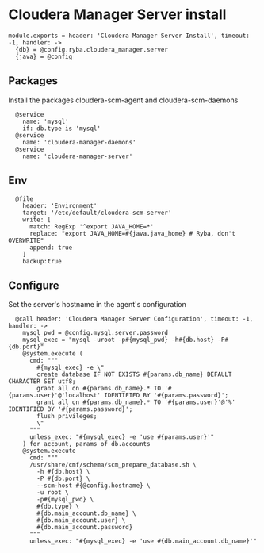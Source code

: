 
# Cloudera Manager Server install

    module.exports = header: 'Cloudera Manager Server Install', timeout: -1, handler: ->
      {db} = @config.ryba.cloudera_manager.server
      {java} = @config

## Packages

Install the packages cloudera-scm-agent and cloudera-scm-daemons

      @service
        name: 'mysql'
        if: db.type is 'mysql'
      @service
        name: 'cloudera-manager-daemons'
      @service
        name: 'cloudera-manager-server'

## Env

      @file
        header: 'Environment'
        target: '/etc/default/cloudera-scm-server'
        write: [
          match: RegExp '^export JAVA_HOME=*'
          replace: "export JAVA_HOME=#{java.java_home} # Ryba, don't OVERWRITE"
          append: true
        ]
        backup:true

## Configure

Set the server's hostname in the agent's configuration

      @call header: 'Cloudera Manager Server Configuration', timeout: -1, handler: ->
        mysql_pwd = @config.mysql.server.password
        mysql_exec = "mysql -uroot -p#{mysql_pwd} -h#{db.host} -P#{db.port}"
        @system.execute (
          cmd: """
            #{mysql_exec} -e \"
            create database IF NOT EXISTS #{params.db_name} DEFAULT CHARACTER SET utf8;
            grant all on #{params.db_name}.* TO '#{params.user}'@'localhost' IDENTIFIED BY '#{params.password}';
            grant all on #{params.db_name}.* TO '#{params.user}'@'%' IDENTIFIED BY '#{params.password}';
            flush privileges;
            \"
          """
          unless_exec: "#{mysql_exec} -e 'use #{params.user}'"
        ) for account, params of db.accounts
        @system.execute
          cmd: """
          /usr/share/cmf/schema/scm_prepare_database.sh \
            -h #{db.host} \
            -P #{db.port} \
            --scm-host #{@config.hostname} \
            -u root \
            -p#{mysql_pwd} \
            #{db.type} \
            #{db.main_account.db_name} \
            #{db.main_account.user} \
            #{db.main_account.password}
          """
          unless_exec: "#{mysql_exec} -e 'use #{db.main_account.db_name}'"
